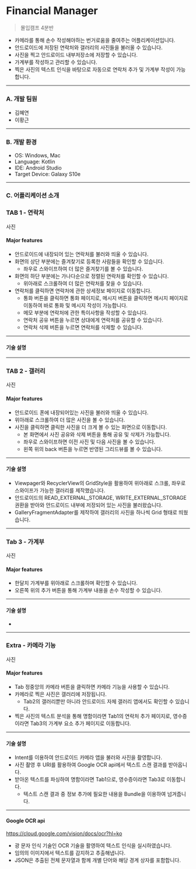 # Financial Manager
> 몰입캠프 4분반
-  카메라를 통해 손수 작성해야하는 번거로움을 줄여주는 어플리케이션입니다.
- 안드로이드에 저장된 연락처와 갤러리의 사진들을 불러올 수 있습니다.
- 사진을 찍고 안드로이드 내부저장소에 저장할 수 있습니다.
- 가계부를 작성하고 관리할 수 있습니다.
- 찍은 사진의 텍스트 인식을 바탕으로 자동으로 연락처 추가 및 가계부 작성이 가능합니다.

---
### A. 개발 팀원
- 김혜연
- 이황근
---
### B. 개발 환경
- OS: Windows, Mac
- Language: Kotlin
- IDE: Android Studio
- Target Device: Galaxy S10e

---
### C. 어플리케이션 소개

### TAB 1 - 연락처

사진

#### Major features
- 안드로이드에 내장되어 있는 연락처를 불러와 띄울 수 있습니다.
- 화면의 상단 부분에는 즐겨찾기로 등록한 사람들을 확인할 수 있습니다.
  - 좌우로 스와이프하여 더 많은 즐겨찾기를 볼 수 있습니다.
- 화면의 하단 부분에는 가나다순으로 정렬된 연락처를 확인할 수 있습니다.
  - 위아래로 스크롤하여 더 많은 연락처를 찾을 수 있습니다.
- 연락처를 클릭하면 연락처에 관한 상세정보 페이지로 이동합니다.
  - 통화 버튼을 클릭하면 통화 페이지로, 메시지 버튼을 클릭하면 메시지 페이지로 이동하여 바로 통화 및 메시지 작성이 가능합니다.
  - 메모 부분에 연락처에 관한 특이사항을 작성할 수 있습니다.
  - 연락처 공유 버튼을 누르면 상대에게 연락처를 공유할 수 있습니다.
  - 연락처 삭제 버튼을 누르면 연락처를 삭제할 수 있습니다.
---
#### 기술 설명


---
### TAB 2 - 갤러리

사진

#### Major features
- 안드로이드 폰에 내장되어있는 사진을 불러와 띄울 수 있습니다.
- 위아래로 스크롤하여 더 많은 사진을 볼 수 있습니다.
- 사진을 클릭하면 클릭한 사진을 더 크게 볼 수 있는 화면으로 이동합니다.
  - 본 화면에서 사진 공유와 삭제 버튼을 통해 공유 및 삭제가 가능합니다.
  - 좌우로 스와이프하면 이전 사진 및 다음 사진을 볼 수 있습니다.
  - 왼쪽 위의 back 버튼을 누르면 반영된 그리드뷰를 볼 수 있습니다.
---
#### 기술 설명
- Viewpager와 RecyclerView의 GridStyle을 활용하여 위아래로 스크롤, 좌우로 스와이프가 가능한 갤러리를 제작했습니다.
- 안드로이드의 READ_EXTERNAL_STORAGE, WRITE_EXTERNAL_STORAGE 권환을 받아와 안드로이드 내부에 저장되어 있는 사진을 불러왔습니다.
- GalleryFragmentAdapter를 제작하여 갤러리의 사진을 하나씩 Grid 형태로 띄웠습니다.  

---
### Tab 3 - 가계부

사진

#### Major features
- 한달치 가계부를 위아래로 스크롤하며 확인할 수 있습니다.
- 오른쪽 위의 추가 버튼을 통해 가계부 내용을 손수 작성할 수 있습니다.
---
#### 기술 설명
- 


---
### Extra -  카메라 기능

사진

#### Major features
- Tab 정중앙의 카메라 버튼을 클릭하면 카메라 기능을 사용할 수 있습니다.
- 카메라로 찍은 사진은 갤러리에 저장됩니다.
  - Tab2의 갤러리뿐만 아니라 안드로이드 자체 갤러리 앱에서도 확인할 수 있습니다.
- 찍은 사진의 텍스트 분석을 통해 명함이라면 Tab1의 연락처 추가 페이지로, 영수증이라면 Tab3의 가계부 요소 추가 페이지로 이동합니다.
---
#### 기술 설명
- Intent를 이용하여 안드로이드 카메라 앱을 불러와 사진을 촬영합니다.
- 사진 촬영 후 URI를 활용하여 Google OCR api에서 텍스트 스캔 결과를 받아옵니다.
- 받아온 텍스트를 파싱하여 명함이라면 Tab1으로, 영수증이라면 Tab3로 이동합니다.
  - 텍스트 스캔 결과 중 정보 추가에 필요한 내용을 Bundle을 이용하여 넘겨줍니다.
---
#### Google OCR api
https://cloud.google.com/vision/docs/ocr?hl=ko


- 광 문자 인식 기술인 OCR 기술을 활영하여 텍스트 인식을 실시하였습니다.
- 임의의 이미지에서 텍스트를 감지하고 추출해냅니다.
- JSON은 추출된 전체 문자열과 함께 개별 단어와 해당 경계 상자를 포함합니다.

